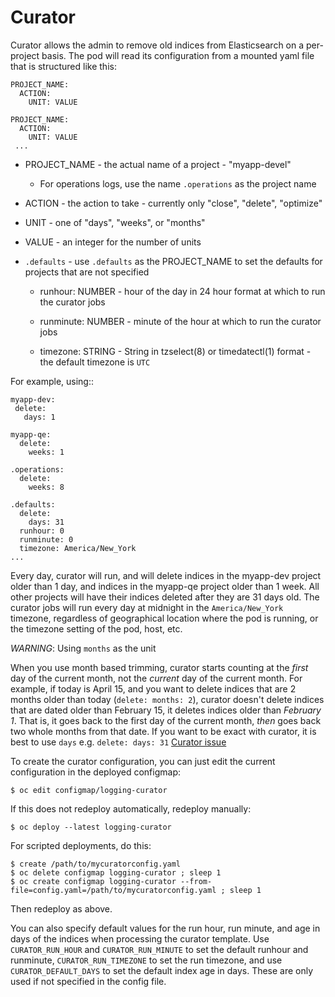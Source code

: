 # Curator

Curator allows the admin to remove old indices from Elasticsearch on a per-project
basis.  The pod will read its configuration from a mounted yaml file that
is structured like this:

    PROJECT_NAME:
      ACTION:
        UNIT: VALUE

    PROJECT_NAME:
      ACTION:
        UNIT: VALUE
     ...

* PROJECT\_NAME - the actual name of a project - "myapp-devel"

  * For operations logs, use the name `.operations` as the project name

* ACTION - the action to take - currently only "close", "delete", "optimize"

* UNIT - one of "days", "weeks", or "months"

* VALUE - an integer for the number of units

* `.defaults` - use `.defaults` as the PROJECT\_NAME to set the defaults for
projects that are not specified

  * runhour: NUMBER - hour of the day in 24 hour format at which to run the
curator jobs

  * runminute: NUMBER - minute of the hour at which to run the curator jobs

  * timezone: STRING - String in tzselect(8) or timedatectl(1) format - the
   default timezone is `UTC`

For example, using::

    myapp-dev:
     delete:
       days: 1

    myapp-qe:
      delete:
        weeks: 1

    .operations:
      delete:
        weeks: 8

    .defaults:
      delete:
        days: 31
      runhour: 0
      runminute: 0
      timezone: America/New_York
    ...

Every day, curator will run, and will delete indices in the myapp-dev project
older than 1 day, and indices in the myapp-qe project older than 1 week.  All
other projects will have their indices deleted after they are 31 days old.  The
curator jobs will run every day at midnight in the `America/New_York` timezone,
regardless of geographical location where the pod is running, or the timezone
setting of the pod, host, etc.

*WARNING*: Using `months` as the unit

When you use month based trimming, curator starts counting at the _first_ day of
the current month, not the _current_ day of the current month.  For example, if
today is April 15, and you want to delete indices that are 2 months older than
today (`delete: months: 2`), curator doesn't delete indices that are dated
older than February 15, it deletes indices older than _February 1_.  That is,
it goes back to the first day of the current month, _then_ goes back two whole
months from that date.
If you want to be exact with curator, it is best to use `days` e.g. `delete: days: 31`
[Curator issue](https://github.com/elastic/curator/issues/569)

To create the curator configuration, you can just edit the current
configuration in the deployed configmap:

    $ oc edit configmap/logging-curator

If this does not redeploy automatically, redeploy manually:

    $ oc deploy --latest logging-curator

For scripted deployments, do this:

    $ create /path/to/mycuratorconfig.yaml
    $ oc delete configmap logging-curator ; sleep 1
    $ oc create configmap logging-curator --from-file=config.yaml=/path/to/mycuratorconfig.yaml ; sleep 1

Then redeploy as above.

You can also specify default values for the run hour, run minute, and age in
days of the indices when processing the curator template.  Use
`CURATOR_RUN_HOUR` and `CURATOR_RUN_MINUTE` to set the default runhour and
runminute, `CURATOR_RUN_TIMEZONE` to set the run timezone, and use
`CURATOR_DEFAULT_DAYS` to set the default index age in days. These are only
used if not specified in the config file.
